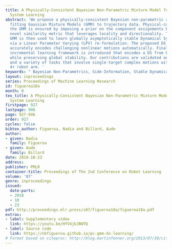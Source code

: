 ```yaml
---
title: A Physically-Consistent Bayesian Non-Parametric Mixture Model for Dynamical
  System Learning
abstract: 'We propose a physically-consistent Bayesian non-parametric approach for
  fitting Gaussian Mixture Models (GMM) to trajectory data. Physical-consistency of
  the GMM is ensured by imposing a prior on the component assignments biased by a
  novel similarity metric that leverages locality and directionality. The resulting
  GMM is then used to learn globally asymptotically stable Dynamical Systems (DS)
  via a Linear Parameter Varying (LPV) re-formulation. The proposed DS learning scheme
  accurately encodes challenging nonlinear motions automatically. Finally, a data-efficient
  incremental learning framework is introduced that encodes a DS from batches of trajectories,
  while preserving global stability. Our contributions are validated on 2D datasets
  and a variety of tasks that involve single-target complex motions with a KUKA LWR
  4+ robot arm. '
keywords: " Bayesian Non-Parametrics, Side-Information, Stable Dynamical Systems"
layout: inproceedings
series: Proceedings of Machine Learning Research
id: figueroa18a
month: 0
tex_title: A Physically-Consistent Bayesian Non-Parametric Mixture Model for Dynamical
  System Learning
firstpage: 927
lastpage: 946
page: 927-946
order: 927
cycles: false
bibtex_author: Figueroa, Nadia and Billard, Aude
author:
- given: Nadia
  family: Figueroa
- given: Aude
  family: Billard
date: 2018-10-23
address: 
publisher: PMLR
container-title: Proceedings of The 2nd Conference on Robot Learning
volume: '87'
genre: inproceedings
issued:
  date-parts:
  - 2018
  - 10
  - 23
pdf: http://proceedings.mlr.press/v87/figueroa18a/figueroa18a.pdf
extras:
- label: Supplementary video
  link: https://youtu.be/HfV4jbJBWTQ
- label: Source code
  link: https://nbfigueroa.github.io/pc-gmm-ds-learning/
# Format based on citeproc: http://blog.martinfenner.org/2013/07/30/citeproc-yaml-for-bibliographies/
---
```

